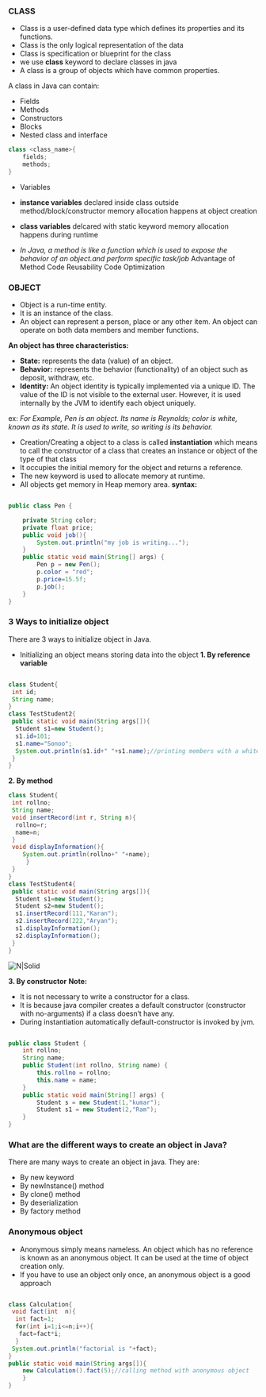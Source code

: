 ### CLASS
- Class is a user-defined data type which defines its properties and its functions. 
- Class is the only logical representation of the data
- Class is specification or blueprint for the class
- we use **class** keyword to declare classes in java
- A class is a group of objects which have common properties.

A class in Java can contain:
- Fields
- Methods
- Constructors
- Blocks
- Nested class and interface

```java
class <class_name>{  
    fields;  
    methods;  
}  
```

- Variables 
- **instance variables**
        declared inside class outside method/block/constructor
        memory allocation happens at object creation
- **class variables** 
    delcared with static keyword
    memory allocation happens during runtime 


- *In Java, a method is like a function which is used to expose the behavior of an object.and perform specific task/job*
    Advantage of Method
    Code Reusability
    Code Optimization

### OBJECT 
- Object is a run-time entity. 
- It is an instance of the class. 
- An object can represent a person, place or any other item. An object can operate on both data members and member functions. 

**An object has three characteristics:**

- **State:** represents the data (value) of an object.
- **Behavior:** represents the behavior (functionality) of an object such as deposit, withdraw, etc.
- **Identity:** An object identity is typically implemented via a unique ID. The value of the ID is not visible to the external user. However, it is used internally by the JVM to identify each object uniquely.

ex: *For Example, Pen is an object. Its name is Reynolds; color is white, known as its state. It is used to write, so writing is its behavior.*

- Creation/Creating a object to a class is called **instantiation** which means to call the constructor of a class that creates an instance or object of the type of that class
-  It occupies the initial memory for the object and returns a reference.
- The new keyword is used to allocate memory at runtime. 
- All objects get memory in Heap memory area.
**syntax:**

```java

public class Pen {

    private String color;
    private float price;
    public void job(){
        System.out.println("my job is writing...");
    }
    public static void main(String[] args) {
        Pen p = new Pen();
        p.color = "red";
        p.price=15.5f;
        p.job();
    }
}

```

### 3 Ways to initialize object
There are 3 ways to initialize object in Java.
- Initializing an object means storing data into the object
**1. By reference variable**
```java

class Student{  
 int id;  
 String name;  
}  
class TestStudent2{  
 public static void main(String args[]){  
  Student s1=new Student();  
  s1.id=101;  
  s1.name="Sonoo";  
  System.out.println(s1.id+" "+s1.name);//printing members with a white space  
 }  
} 
```
**2. By method**
```java
class Student{  
 int rollno;  
 String name;  
 void insertRecord(int r, String n){  
  rollno=r;  
  name=n;  
 }  
 void displayInformation(){
    System.out.println(rollno+" "+name);
     }
 }  
}  
class TestStudent4{  
 public static void main(String args[]){  
  Student s1=new Student();  
  Student s2=new Student();  
  s1.insertRecord(111,"Karan");  
  s2.insertRecord(222,"Aryan");  
  s1.displayInformation();  
  s2.displayInformation();  
 }  
}  
```

![N|Solid](https://i.imgur.com/cBDMcjr.png)


**3. By constructor**
**Note:**
- It is not necessary to write a constructor for a class. 
- It is because java compiler creates a default constructor (constructor with no-arguments) if a class doesn’t have any.
- During instantiation  automatically default-constructor is invoked by jvm.

```java

public class Student {
    int rollno;
    String name;
    public Student(int rollno, String name) {
        this.rollno = rollno;
        this.name = name;
    }
    public static void main(String[] args) {
        Student s = new Student(1,"kumar");
        Student s1 = new Student(2,"Ram");
    }
}

```

### What are the different ways to create an object in Java?
There are many ways to create an object in java. They are:
- By new keyword
- By newInstance() method
- By clone() method
- By deserialization
- By factory method

### Anonymous object
- Anonymous simply means nameless. An object which has no reference is known as an anonymous object. It can be used at the time of object creation only.
- If you have to use an object only once, an anonymous object is a good approach
```java

class Calculation{  
 void fact(int  n){  
  int fact=1;  
  for(int i=1;i<=n;i++){  
   fact=fact*i;  
  }  
 System.out.println("factorial is "+fact);  
}  
public static void main(String args[]){  
    new Calculation().fact(5);//calling method with anonymous object  
    }  
}
```




